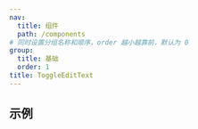 ```yaml
---
nav:
  title: 组件
  path: /components
# 同时设置分组名称和顺序，order 越小越靠前，默认为 0
group:
  title: 基础
  order: 1
title: ToggleEditText
---
```


## 示例

<code src="./demo.tsx"></code>
